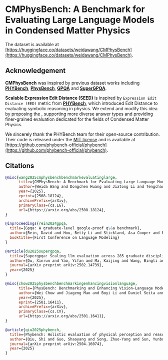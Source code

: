 # CMPhysBench: A Benchmark for Evaluating Large Language Models in Condensed Matter Physics

The dataset is available at [https://huggingface.co/datasets/weidawang/CMPhysBench](https://huggingface.co/datasets/weidawang/CMPhysBench).

## Acknowledgement
**CMPhysBench** was inspired by previous dataset works including **[PHYBench](https://www.phybench.cn/)**, **[PhysBench](https://physbench.github.io/)**, **[GPQA](https://github.com/idavidrein/gpqa)** and  **[SuperGPQA](https://supergpqa.github.io)**.

**Scalable Expression Edit Distance (SEED)** is inspired by `Expression Edit Distance (EED)` metric from **[PHYBench](https://www.phybench.cn/)**, which introduced Edit Distance to evaluating symbolic reasoning in physics. We extend and modify this idea by proposing the , supporting more diverse answer types and providing finer-grained evaluation dedicated for the fields of Condensed Matter Physics.

We sincerely thank the PHYBench team for their open-source contribution. Their code is released under the [MIT license](https://github.com/phybench-official/phybench?tab=MIT-1-ov-file#readme) and is available at [https://github.com/phybench-official/phybench](https://github.com/phybench-official/phybench).

## Citations

```bibtex
@misc{wang2025cmphysbenchbenchmarkevaluatinglarge,
      title={CMPhysBench: A Benchmark for Evaluating Large Language Models in Condensed Matter Physics}, 
      author={Weida Wang and Dongchen Huang and Jiatong Li and Tengchao Yang and Ziyang Zheng and Di Zhang and Dong Han and Benteng Chen and Binzhao Luo and Zhiyu Liu and Kunling Liu and Zhiyuan Gao and Shiqi Geng and Wei Ma and Jiaming Su and Xin Li and Shuchen Pu and Yuhan Shui and Qianjia Cheng and Zhihao Dou and Dongfei Cui and Changyong He and Jin Zeng and Zeke Xie and Mao Su and Dongzhan Zhou and Yuqiang Li and Wanli Ouyang and Yunqi Cai and Xi Dai and Shufei Zhang and Lei Bai and Jinguang Cheng and Zhong Fang and Hongming Weng},
      year={2025},
      eprint={2508.18124},
      archivePrefix={arXiv},
      primaryClass={cs.LG},
      url={https://arxiv.org/abs/2508.18124}, 
}

@inproceedings{rein2024gpqa,
  title={Gpqa: A graduate-level google-proof q\&a benchmark},
  author={Rein, David and Hou, Betty Li and Stickland, Asa Cooper and Petty, Jackson and Pang, Richard Yuanzhe and Dirani, Julien and Michael, Julian and Bowman, Samuel R},
  booktitle={First Conference on Language Modeling}
}

@article{du2025supergpqa,
  title={Supergpqa: Scaling llm evaluation across 285 graduate disciplines},
  author={Du, Xinrun and Yao, Yifan and Ma, Kaijing and Wang, Bingli and Zheng, Tianyu and Zhu, King and Liu, Minghao and Liang, Yiming and Jin, Xiaolong and Wei, Zhenlin and others},
  journal={arXiv preprint arXiv:2502.14739},
  year={2025}
}

@misc{chow2025physbenchbenchmarkingenhancingvisionlanguage,
      title={PhysBench: Benchmarking and Enhancing Vision-Language Models for Physical World Understanding}, 
      author={Wei Chow and Jiageng Mao and Boyi Li and Daniel Seita and Vitor Guizilini and Yue Wang},
      year={2025},
      eprint={2501.16411},
      archivePrefix={arXiv},
      primaryClass={cs.CV},
      url={https://arxiv.org/abs/2501.16411}, 
}

@article{qiu2025phybench,
  title={Phybench: Holistic evaluation of physical perception and reasoning in large language models},
  author={Qiu, Shi and Guo, Shaoyang and Song, Zhuo-Yang and Sun, Yunbo and Cai, Zeyu and Wei, Jiashen and Luo, Tianyu and Yin, Yixuan and Zhang, Haoxu and Hu, Yi and others},
  journal={arXiv preprint arXiv:2504.16074},
  year={2025}
}

```
